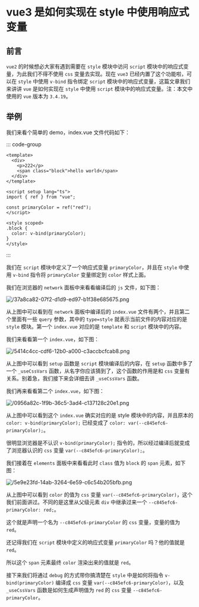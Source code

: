 # vue3 是如何实现在 style 中使用响应式变量

<article-info/>

## 前言

`vue2` 的时候想必大家有遇到需要在 `style` 模块中访问 `script` 模块中的响应式变量，为此我们不得不使用 `css` 变量去实现。现在 `vue3` 已经内置了这个功能啦，可以在 `style` 中使用 `v-bind` 指令绑定 `script` 模块中的响应式变量，这篇文章我们来讲讲 `vue` 是如何实现在 `style` 中使用 `script` 模块中的响应式变量。注：本文中使用的 `vue` 版本为 `3.4.19`。

## 举例

我们来看个简单的 demo，index.vue 文件代码如下：

::: code-group

```vue [index.vue]
<template>
  <div>
    <p>222</p>
    <span class="block">hello world</span>
  </div>
</template>

<script setup lang="ts">
import { ref } from "vue";

const primaryColor = ref("red");
</script>

<style scoped>
.block {
  color: v-bind(primaryColor);
}
</style>
```

:::

我们在 `script` 模块中定义了一个响应式变量 `primaryColor`，并且在 `style` 中使用 `v-bind` 指令将 `primaryColor` 变量绑定到 `color` 样式上面。

我们在浏览器的 `network` 面板中来看看编译后的 `js` 文件，如下图：

![/37a8ca82-07f2-d1d9-ed97-b1f38e685675.png](/37a8ca82-07f2-d1d9-ed97-b1f38e685675.png)

从上图中可以看到在 `network` 面板中编译后的 `index.vue` 文件有两个，并且第二个里面有一些 `query` 参数，其中的 `type=style` 就表示当前文件的内容对应的是 `style` 模块。第一个 `index.vue` 对应的是 `template` 和 `script` 模块中的内容。

我们来看看第一个 `index.vue`，如下图：

![/5414c4cc-cdf6-12b0-a000-c3accbcfcab8.png](/5414c4cc-cdf6-12b0-a000-c3accbcfcab8.png)

从上图中可以看到 `setup` 函数是 `script` 模块编译后的内容，在 `setup` 函数中多了一个 `_useCssVars` 函数，从名字你应该猜到了，这个函数的作用是和 `css` 变量有关系。别着急，我们接下来会详细去讲 `_useCssVars` 函数。

我们再来看看第二个 `index.vue`，如下图：

![/0956a82c-1f9b-36c5-3ad4-c137128c20e1.png](/0956a82c-1f9b-36c5-3ad4-c137128c20e1.png)

从上图中可以看到这个 `index.vue` 确实对应的是 style 模块中的内容，并且原本的 `color: v-bind(primaryColor);` 已经变成了 `color: var(--c845efc6-primaryColor);`。

很明显浏览器是不认识 `v-bind(primaryColor);` 指令的，所以经过编译后就变成了浏览器认识的 `css` 变量 `var(--c845efc6-primaryColor);`。

我们接着在 `elements` 面板中来看看此时 `class` 值为 `block` 的 `span` 元素，如下图：

![/5e9e23fd-14ab-3264-6e59-c6c54b205bfb.png](/5e9e23fd-14ab-3264-6e59-c6c54b205bfb.png)

从上图中可以看到 `color` 的值为 `css` 变量 `var(--c845efc6-primaryColor)`，这个我们前面讲过。不同的是这里从父级元素 `div` 中继承过来一个 `--c845efc6-primaryColor: red;`。

这个就是声明一个名为 `--c845efc6-primaryColor` 的 `css` 变量，变量的值为 `red`。

还记得我们在 `script` 模块中定义的响应式变量 `primaryColor` 吗？他的值就是 `red`。

所以这个 `span` 元素最终 `color` 渲染出来的值就是 `red`。

接下来我们将通过 `debug` 的方式带你搞清楚在 `style` 中是如何将指令 `v-bind(primaryColor)` 编译成 `css` 变量 `var(--c845efc6-primaryColor)`，以及 `_useCssVars` 函数是如何生成声明值为 `red` 的 `css` 变量 `--c845efc6-primaryColor`。
